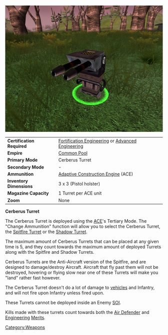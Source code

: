![](images/CerberusTurret.jpg "CerberusTurret.jpg")

|                            |                                                                                                                              |
| -------------------------- | ---------------------------------------------------------------------------------------------------------------------------- |
| **Certification Required** | [Fortification Engineering](Fortification_Engineering "wikilink") or [Advanced Engineering](Advanced_Engineering "wikilink") |
| **Empire**                 | [Common Pool](Common_Pool "wikilink")                                                                                        |
| **Primary Mode**           | Cerberus Turret                                                                                                              |
| **Secondary Mode**         | \-                                                                                                                           |
| **Ammunition**             | [Adaptive Construction Engine](Adaptive_Construction_Engine "wikilink") (ACE)                                                |
| **Inventory Dimensions**   | 3 x 3 (Pistol holster)                                                                                                       |
| **Magazine Capacity**      | 1 Turret per ACE unit                                                                                                        |
| **Zoom**                   | None                                                                                                                         |

**Cerberus Turret**

The Cerberus Turret is deployed using the [ACE](ACE "wikilink")'s
Tertiary Mode. The "Change Ammunition" function will allow you to select
the Cerberus Turret, the [Spitfire
Turret](Adaptive_Construction_Engine#Spitfire_Turret "wikilink") or the
[Shadow Turret](Shadow_Turret "wikilink").

The maximum amount of Cerberus Turrets that can be placed at any given
time is 5, and they count towards the maximum amount of deployed Turrets
along with the Spitfire and Shadow Turrets.

Cerberus Turrets are the Anti-Aircraft version of the Spitfire, and are
designed to damage/destroy Aircraft. Aircraft that fly past them will
not be destroyed, hovering or flying slow near one of these Turrets will
make you "land" rather fast however.

The Cerberus Turret doesn't do a lot of damage to
[vehicles](vehicle "wikilink") and Infantry, and will not fire upon
Infantry unless fired upon.

These Turrets cannot be deployed inside an Enemy [SOI](SOI "wikilink").

Kills made with these turrets count towards both the [Air
Defender](Air_Defender "wikilink") and
[Engineering](<Engineering_(Merit)> "wikilink")
[Merits](Merit "wikilink").

[Category:Weapons](Category:Weapons "wikilink")
